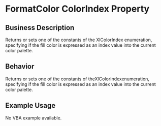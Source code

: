 # FormatColor ColorIndex Property

## Business Description
Returns or sets one of the constants of the XlColorIndex enumeration, specifying if the fill color is expressed as an index value into the current color palette.

## Behavior
Returns or sets one of the constants of theXlColorIndexenumeration, specifying if the fill color is expressed as an index value into the current color palette.

## Example Usage
No VBA example available.